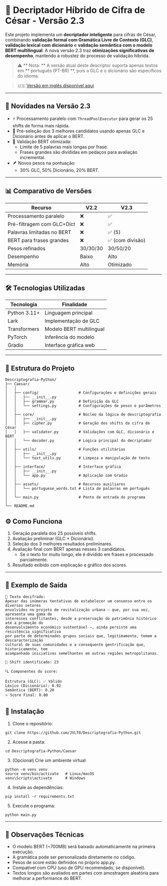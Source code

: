# 🔐 Decriptador Híbrido de Cifra de César - Versão 2.3

Este projeto implementa um **decriptador inteligente** para cifras de César, combinando **validação formal com Gramática Livre de Contexto (GLC)**, **validação lexical com dicionário** e **validação semântica com o modelo BERT multilingual**. A nova versão 2.3 traz **otimizações significativas de desempenho**, mantendo a robustez do processo de validação híbrida.

> ⚠️ ** Nota: ** A versão atual deste descriptor suporta apenas textos em ** português (PT-BR) **, pois o GLC e o dicionário são específicos do idioma.

> 🇺🇸 [Versão em inglês disponível aqui](./README.md)

---

## 🚀 Novidades na Versão 2.3

- ⚡ Processamento paralelo com `ThreadPoolExecutor` para gerar os 25 shifts de forma mais rápida.
- 🎯 Pré-seleção dos 3 melhores candidatos usando apenas GLC e Dicionário antes de aplicar o BERT.
- 🧠 Validação BERT otimizada:
  - Limite de 5 palavras mais longas por frase.
  - Frases grandes são divididas em pedaços para avaliação incremental.
- 🪶 Novos pesos na pontuação:
  - 30% GLC, 50% Dicionário, 20% BERT.

---

## 📊 Comparativo de Versões

| Recurso                      | V2.2   | V2.3         |
|-----------------------------|--------|--------------|
| Processamento paralelo      | ❌     | ✅            |
| Pré-filtragem com GLC+Dict  | ❌     | ✅            |
| Palavras limitadas no BERT  | ❌     | ✅ (5)        |
| BERT para frases grandes    | ❌     | ✅ (com divisão) |
| Pesos refinados             | 30/30/30 | 30/50/20     |
| Desempenho                  | Baixo  | Alto         |
| Memória                     | Alto   | Otimizado    |

---

## 🛠️ Tecnologias Utilizadas

| Tecnologia      | Finalidade                                  |
|------------------|----------------------------------------------|
| Python 3.11+     | Linguagem principal                         |
| Lark             | Implementação de GLC                        |
| Transformers     | Modelo BERT multilingual                   |
| PyTorch          | Inferência do modelo                       |
| Gradio           | Interface gráfica web                      |

---

## 📁 Estrutura do Projeto

```
Descriptografia-Python/
├── Caesar/
│   │
│   ├── config/                  # Configurações e definições gerais
│   │   ├── __init__.py
│   │   ├── grammar.py           # Definição da GLC
│   │   └── settings.py          # Configurações de pesos e parâmetros
│   │
│   ├── core/                    # Núcleo da lógica de descriptografia
│   │   ├── __init__.py
│   │   ├── cipher.py            # Geração dos shifts da cifra de César
│   │   ├── validator.py         # Validações com GLC, dicionário e BERT
│   │   └── decoder.py           # Lógica principal do decriptador
│   │
│   ├── utils/                   # Funções utilitárias
│   │   ├── __init__.py
│   │   └── text_utils.py        # Limpeza e manipulação de texto
│   │
│   ├── interface/               # Interface gráfica
│   │   ├── __init__.py
│   │   └── app.py               # Aplicação com Gradio
│   │
│   ├── assets/                  # Recursos auxiliares
│   │   └── portuguese_words.txt # Lista de palavras em português
│   │
│   └── main.py                  # Ponto de entrada do programa
│
└── README.md
```

## ⚙️ Como Funciona
1. Geração paralela dos 25 possíveis shifts.
2. Avaliação preliminar (GLC + Dicionário).
3. Seleção dos 3 melhores resultados preliminares.
4. Avaliação final com BERT apenas nesses 3 candidatos.
   - Se o texto for muito longo, ele é dividido em frases e processado parcialmente.
5. Resultado exibido com explicação e gráfico dos scores.

---

## 🧪 Exemplo de Saída

```
📜 Texto decifrado:
Apesar das inúmeras tentativas de estabelecer um consenso entre os diversos setores
envolvidos no projeto de revitalização urbana — que, por sua vez, apresenta uma gama de
interesses conflitantes, desde a preservação do patrimônio histórico até a promoção do
desenvolvimento econômico sustentável —, ainda persiste uma resistência significativa
por parte de determinados grupos sociais que, legitimamente, temem a descaracterização
cultural de suas comunidades e a consequente gentrificação que, historicamente, tem
acompanhado iniciativas semelhantes em outras regiões metropolitanas.

🔁 Shift identificado: 23

🔍 Componentes do score:

Estrutura (GLC): ✅ Válido
Léxico (Dicionário): 0.92
Semântica (BERT): 0.20
⭐ Score Final: 0.80
```

## 🚀 Instalação

1. Clone o repositório:
```
git clone https://github.com/JVLT0/Descriptografia-Python.git
```

2. Acesse a pasta:
```
cd Descriptografia-Python/Caesar
```

3. (Opcional) Crie um ambiente virtual:
```
python -m venv venv
source venv/bin/activate   # Linux/macOS
venv\Scripts\activate      # Windows
```

4. Instale as dependências:
```
pip install -r requirements.txt
```

5. Execute o programa:
```
python main.py
```

---

## 📝 Observações Técnicas
- O modelo BERT (~700MB) será baixado automaticamente na primeira execução.
- A gramática pode ser personalizada diretamente no código.
- Pesos de score estão definidos no próprio app.py.
- Compatível com CPU (uso de GPU recomendado, se disponível).
- Textos longos são avaliados em partes com amostragem aleatória para melhorar a performance do BERT.
